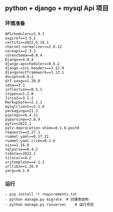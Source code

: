 ## python + django + mysql Api 项目

### 环境准备

    APScheduler==3.9.1
    asgiref==3.5.2
    certifi==2022.5.18.1
    charset-normalizer==2.0.12
    coreapi==2.3.3
    coreschema==0.0.4
    Django==4.0.4
    django-apscheduler==0.6.2
    django-cors-headers==3.12.0
    djangorestframework==3.13.1
    docopt==0.6.2
    drf-yasg==1.20.0
    idna==3.3
    inflection==0.5.1
    itypes==1.2.0
    Jinja2==3.1.2
    MarkupSafe==2.1.1
    mysqlclient==2.1.0
    packaging==21.3
    pipreqs==0.4.11
    pyparsing==3.0.9
    pytz==2022.1
    pytz-deprecation-shim==0.1.0.post0
    requests==2.27.1
    ruamel.yaml==0.17.21
    ruamel.yaml.clib==0.2.6
    six==1.16.0
    sqlparse==0.4.2
    tzdata==2022.1
    tzlocal==4.2
    uritemplate==4.1.1
    urllib3==1.26.9
    yarg==0.1.9

    
### 运行
    
    - pip install -r requirements.txt
    - python manage.py migrate  # 创建表结构
    - python manage.py runserver    # 运行项目